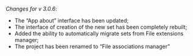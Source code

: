 _Changes for v 3.0.6_:
- The “App about” interface has been updated;
- The interface of creation of the new set has been completely rebuilt;
- Added the ability to automatically migrate sets from File extensions manager;
- The project has been renamed to “File associations manager”
